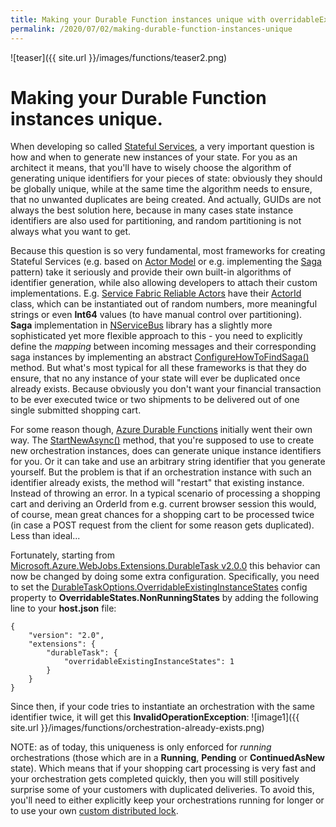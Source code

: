 ```yaml
---
title: Making your Durable Function instances unique with overridableExistingInstanceStates.
permalink: /2020/07/02/making-durable-function-instances-unique
---
```

![teaser]({{ site.url }}/images/functions/teaser2.png)
# Making your Durable Function instances unique.

When developing so called [Stateful Services](https://www.youtube.com/watch?v=H0i_bXKwujQ), a very important question is how and when to generate new instances of your state. For you as an architect it means, that you'll have to wisely choose the algorithm of generating unique identifiers for your pieces of state: obviously they should be globally unique, while at the same time the algorithm needs to ensure, that no unwanted duplicates are being created. And actually, GUIDs are not always the best solution here, because in many cases state instance identifiers are also used for partitioning, and random partitioning is not always what you want to get.

Because this question is so very fundamental, most frameworks for creating Stateful Services (e.g. based on [Actor Model](https://en.wikipedia.org/wiki/Actor_model) or e.g. implementing the [Saga](https://en.wikipedia.org/wiki/Long-running_transaction) pattern) take it seriously and provide their own built-in algorithms of identifier generation, while also allowing developers to attach their custom implementations. E.g. [Service Fabric Reliable Actors](https://docs.microsoft.com/en-us/azure/service-fabric/service-fabric-reliable-actors-get-started) have their [ActorId](https://docs.microsoft.com/en-us/azure/service-fabric/service-fabric-reliable-actors-platform#actor-id) class, which can be instantiated out of random numbers, more meaningful strings or even **Int64** values (to have manual control over partitioning). **Saga** implementation in [NServiceBus](https://docs.particular.net/nservicebus/) library has a slightly more sophisticated yet more flexible approach to this - you need to explicitly define the *mapping* between incoming messages and their corresponding saga instances by implementing an abstract [ConfigureHowToFindSaga()](https://docs.particular.net/tutorials/nservicebus-sagas/1-getting-started/#exercise-matching-messages-to-sagas) method. But what's most typical for all these frameworks is that they do ensure, that no any instance of your state will ever be duplicated once already exists. Because obviously you don't want your financial transaction to be ever executed twice or two shipments to be delivered out of one single submitted shopping cart.

For some reason though, [Azure Durable Functions](https://docs.microsoft.com/en-us/azure/azure-functions/durable/durable-functions-overview) initially went their own way. The [StartNewAsync()](https://docs.microsoft.com/en-us/dotnet/api/microsoft.azure.webjobs.extensions.durabletask.idurableorchestrationclient.startnewasync?view=azure-dotnet) method, that you're supposed to use to create new orchestration instances, does can generate unique instance identifiers for you. Or it can take and use an arbitrary string identifier that you generate yourself. But the problem is that if an orchestration instance with such an identifier already exists, the method will "restart" that existing instance. Instead of throwing an error. In a typical scenario of processing a shopping cart and deriving an OrderId from e.g. current browser session this would, of course, mean great chances for a shopping cart to be processed twice (in case a POST request from the client for some reason gets duplicated). Less than ideal...

Fortunately, starting from [Microsoft.Azure.WebJobs.Extensions.DurableTask v2.0.0](https://www.nuget.org/packages/Microsoft.Azure.WebJobs.Extensions.DurableTask/2.0.0) this behavior can now be changed by doing some extra configuration. Specifically, you need to set the [DurableTaskOptions.OverridableExistingInstanceStates](https://docs.microsoft.com/en-us/dotnet/api/microsoft.azure.webjobs.extensions.durabletask.durabletaskoptions.overridableexistinginstancestates?view=azure-dotnet) config property to **OverridableStates.NonRunningStates** by adding the following line to your **host.json** file:
```
{
    "version": "2.0",
    "extensions": {
        "durableTask": {
            "overridableExistingInstanceStates": 1
        }
    }
}
```

Since then, if your code tries to instantiate an orchestration with the same identifier twice, it will get this **InvalidOperationException**:
    ![image1]({{ site.url }}/images/functions/orchestration-already-exists.png)

NOTE: as of today, this uniqueness is only enforced for *running* orchestrations (those which are in a **Running**, **Pending** or **ContinuedAsNew** state). Which means that if your shopping cart processing is very fast and your orchestration gets completed quickly, then you will still positively surprise some of your customers with duplicated deliveries. To avoid this, you'll need to either explicitly keep your orchestrations running for longer or to use your own [custom distributed lock](https://docs.microsoft.com/en-us/rest/api/storageservices/lease-blob).
